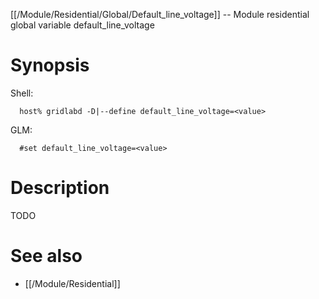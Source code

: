 [[/Module/Residential/Global/Default_line_voltage]] -- Module residential global variable default_line_voltage

# Synopsis
Shell:
~~~
  host% gridlabd -D|--define default_line_voltage=<value>
~~~
GLM:
~~~
  #set default_line_voltage=<value>
~~~

# Description

TODO

# See also
* [[/Module/Residential]]
